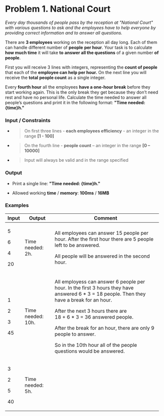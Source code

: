 <h1 id="problem-1.-national-court">Problem 1. National Court</h1>
<p><em>Every day thousands of people pass by the reception at "National Court" with various questions to ask and the employees have to help everyone by providing correct information and to answer all questions.</em></p>
<p>There are <strong>3 employees</strong> working on the reception all day long. Each of them can handle different number of <strong>people</strong> <strong>per hour</strong>. Your task is to calculate <strong>how much time</strong> it will take <strong>to</strong> <strong>answer all the questions</strong> of a given number <strong>of people</strong>.</p>
<p>First you will receive 3 lines with integers, representing the <strong>count of people</strong> that each of the <strong>employee can help per hour.</strong> On the next line you will receive the <strong>total</strong> <strong>people count</strong> as a single integer.</p>
<p>Every <strong>fourth hour</strong> all the employees <strong>have a one-hour break</strong> before they start working again. This is the only break they get because they don’t need rest and have no personal life. Calculate the time needed to answer all people’s questions and print it in the following format: <strong>"Time needed: {time}h."</strong></p>
<h3 id="input-constraints">Input / Constraints</h3>
<ul>
<li><blockquote>
<p>On first three lines - <strong>each employees efficiency</strong> - an integer in the range <strong>[1 - 100]</strong></p>
</blockquote></li>
<li><blockquote>
<p>On the fourth line - <strong>people count</strong> – an integer in the range <strong>[0 – 10000]</strong></p>
</blockquote></li>
<li><blockquote>
<p>Input will always be valid and in the range specified</p>
</blockquote></li>
</ul>
<h3 id="output">Output</h3>
<ul>
<li><p>Print a single line: <strong>"Time needed: {time}h."</strong></p></li>
<li><p>Allowed working <strong>time</strong> / <strong>memory</strong>: <strong>100ms</strong> / <strong>16MB</strong></p></li>
</ul>
<h3 id="examples">Examples</h3>
<table>
<thead>
<tr class="header">
<th><strong>Input</strong></th>
<th><strong>Output</strong></th>
<th><strong>Comment</strong></th>
</tr>
</thead>
<tbody>
<tr class="odd">
<td><p>5</p>
<p>6</p>
<p>4</p>
<p>20</p></td>
<td>Time needed: 2h.</td>
<td><p>All employees can answer 15 people per hour. After the first hour there are 5 people left to be answered.</p>
<p>All people will be answered in the second hour.</p></td>
</tr>
<tr class="even">
<td><p>1</p>
<p>2</p>
<p>3</p>
<p>45</p></td>
<td>Time needed: 10h.</td>
<td><p>All employess can answer 6 people per hour. In the first 3 hours they have answered 6 * 3 = 18 people. Then they have a break for an hour.</p>
<p>After the next 3 hours there are<br />
18 + 6 * 3 = 36 answered people.</p>
<p>After the break for an hour, there are only 9 people to answer.</p>
<p>So in the 10th hour all of the people questions would be answered.</p></td>
</tr>
<tr class="odd">
<td><p>3</p>
<p>2</p>
<p>5</p>
<p>40</p></td>
<td>Time needed: 5h.</td>
<td></td>
</tr>
</tbody>
</table>
